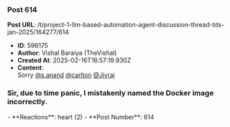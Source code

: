 ### Post 614
**Post URL**: /t/project-1-llm-based-automation-agent-discussion-thread-tds-jan-2025/164277/614
- **ID**: 596175
- **Author**: Vishal Baraiya (TheVishal)
- **Created At**: 2025-02-16T18:57:19.930Z
- **Content**:  
  Sorry <a class="mention" href="/u/s.anand">@s.anand</a> <a class="mention" href="/u/carlton">@carlton</a> <a class="mention" href="/u/jivraj">@Jivraj</a>
<h3>Sir, due to time panic, I mistakenly named the Docker image incorrectly.</h3>
- **Reactions**: heart (2)
- **Post Number**: 614

